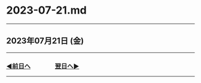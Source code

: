 # 2023-07-21.md

---

## 2023年07月21日 (金)

---

### [◀️前日へ](https://github.com/yuasys/chatty-journal/blob/main/2023/07/2023-07-20.md)&emsp;&emsp;&emsp;&emsp;[翌日へ▶️](https://github.com/yuasys/chatty-journal/blob/main/2023/07/2023-07-22.md)

---


